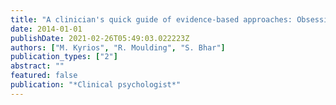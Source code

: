 ```yaml
---
title: "A clinician's quick guide of evidence-based approaches: Obsessive-compulsive disorder"
date: 2014-01-01
publishDate: 2021-02-26T05:49:03.022223Z
authors: ["M. Kyrios", "R. Moulding", "S. Bhar"]
publication_types: ["2"]
abstract: ""
featured: false
publication: "*Clinical psychologist*"
---
```



